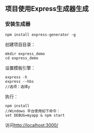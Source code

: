 ## 项目使用Express生成器生成
### 安装生成器
`npm install express-generator -g`   

创建项目目录：
```
mkdir express_demo
cd express_demo
```
设置模板引擎：    
```
express -h   
express --hbs
//选项：选择y
```
执行：
```
npm install
//Windows 平台使用如下命令：
set DEBUG=myapp & npm start
```
访问[http://localhost:3000/](http://localhost:3000/)